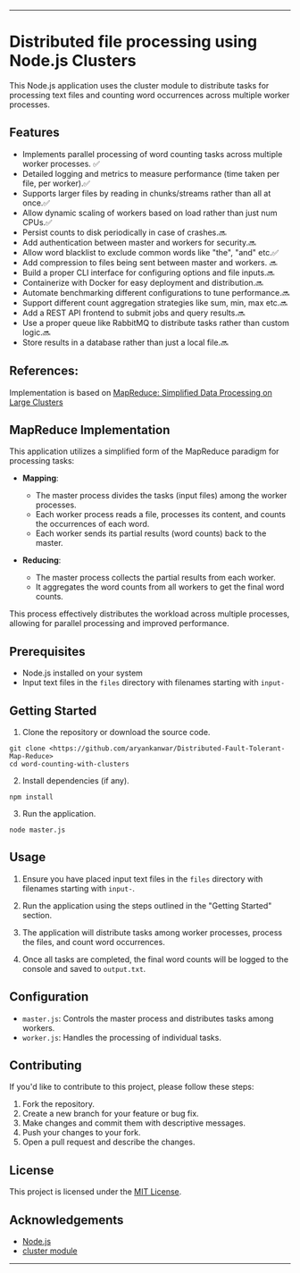 
---
# Distributed file processing using Node.js Clusters

This Node.js application uses the cluster module to distribute tasks for processing text files and counting word occurrences across multiple worker processes.

## Features
- Implements parallel processing of word counting tasks across multiple worker processes. ✅
- Detailed logging and metrics to measure performance (time taken per file, per worker).✅
- Supports larger files by reading in chunks/streams rather than all at once.✅
- Allow dynamic scaling of workers based on load rather than just num CPUs.✅
- Persist counts to disk periodically in case of crashes.🔜 
- Add authentication between master and workers for security.🔜 
- Allow word blacklist to exclude common words like "the", "and" etc.✅
- Add compression to files being sent between master and workers. 🔜 
- Build a proper CLI interface for configuring options and file inputs.🔜 
- Containerize with Docker for easy deployment and distribution.🔜 
- Automate benchmarking different configurations to tune performance.🔜 
- Support different count aggregation strategies like sum, min, max etc.🔜 
- Add a REST API frontend to submit jobs and query results.🔜 
- Use a proper queue like RabbitMQ to distribute tasks rather than custom logic.🔜 
- Store results in a database rather than just a local file.🔜 

## References:
Implementation is based on [MapReduce: Simplified Data Processing on Large Clusters](https://storage.googleapis.com/pub-tools-public-publication-data/pdf/16cb30b4b92fd4989b8619a61752a2387c6dd474.pdf)

## MapReduce Implementation

This application utilizes a simplified form of the MapReduce paradigm for processing tasks:

- **Mapping**:
  - The master process divides the tasks (input files) among the worker processes.
  - Each worker process reads a file, processes its content, and counts the occurrences of each word.
  - Each worker sends its partial results (word counts) back to the master.

- **Reducing**:
  - The master process collects the partial results from each worker.
  - It aggregates the word counts from all workers to get the final word counts.

This process effectively distributes the workload across multiple processes, allowing for parallel processing and improved performance.


## Prerequisites

- Node.js installed on your system
- Input text files in the `files` directory with filenames starting with `input-`

## Getting Started

1. Clone the repository or download the source code.

```
git clone <https://github.com/aryankanwar/Distributed-Fault-Tolerant-Map-Reduce>
cd word-counting-with-clusters
```

2. Install dependencies (if any).

```
npm install
```

3. Run the application.

```
node master.js
```

## Usage

1. Ensure you have placed input text files in the `files` directory with filenames starting with `input-`.

2. Run the application using the steps outlined in the "Getting Started" section.

3. The application will distribute tasks among worker processes, process the files, and count word occurrences.

4. Once all tasks are completed, the final word counts will be logged to the console and saved to `output.txt`.

## Configuration

- `master.js`: Controls the master process and distributes tasks among workers.
- `worker.js`: Handles the processing of individual tasks.

## Contributing

If you'd like to contribute to this project, please follow these steps:

1. Fork the repository.
2. Create a new branch for your feature or bug fix.
3. Make changes and commit them with descriptive messages.
4. Push your changes to your fork.
5. Open a pull request and describe the changes.

## License

This project is licensed under the [MIT License](LICENSE).

## Acknowledgements

- [Node.js](https://nodejs.org/)
- [cluster module](https://nodejs.org/api/cluster.html)

---
